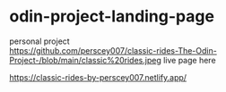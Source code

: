 # odin-project-landing-page <br>
personal project <br>
https://github.com/perscey007/classic-rides-The-Odin-Project-/blob/main/classic%20rides.jpeg
live page here <br>

https://classic-rides-by-perscey007.netlify.app/
